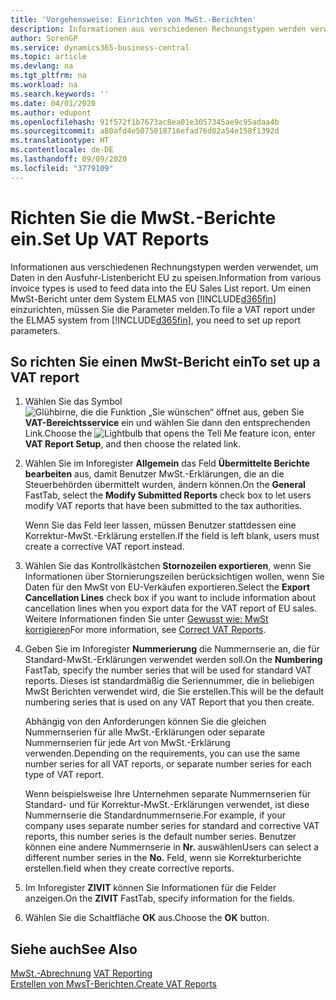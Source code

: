 ```yaml
---
title: 'Vorgehensweise: Einrichten von MwSt.-Berichten'
description: Informationen aus verschiedenen Rechnungstypen werden verwendet, um Daten in den Ausfuhr-Listenbericht EU zu speisen. Um einen MwSt-Bericht unter dem System ELMA5 von Business Central einzurichten, müssen Sie die Parameter melden.
author: SorenGP
ms.service: dynamics365-business-central
ms.topic: article
ms.devlang: na
ms.tgt_pltfrm: na
ms.workload: na
ms.search.keywords: ''
ms.date: 04/01/2020
ms.author: edupont
ms.openlocfilehash: 91f572f1b7673ac8ea01e3057345ae9c95adaa4b
ms.sourcegitcommit: a80afd4e5075018716efad76d82a54e158f1392d
ms.translationtype: HT
ms.contentlocale: de-DE
ms.lasthandoff: 09/09/2020
ms.locfileid: "3779109"
---
```

# <a name="set-up-vat-reports"></a><span data-ttu-id="3c49d-104">Richten Sie die MwSt.-Berichte ein.</span><span class="sxs-lookup"><span data-stu-id="3c49d-104">Set Up VAT Reports</span></span>
<span data-ttu-id="3c49d-105">Informationen aus verschiedenen Rechnungstypen werden verwendet, um Daten in den Ausfuhr-Listenbericht EU zu speisen.</span><span class="sxs-lookup"><span data-stu-id="3c49d-105">Information from various invoice types is used to feed data into the EU Sales List report.</span></span> <span data-ttu-id="3c49d-106">Um einen MwSt-Bericht unter dem System ELMA5 von [!INCLUDE[d365fin](../../includes/d365fin_md.md)] einzurichten, müssen Sie die Parameter melden.</span><span class="sxs-lookup"><span data-stu-id="3c49d-106">To file a VAT report under the ELMA5 system from [!INCLUDE[d365fin](../../includes/d365fin_md.md)], you need to set up report parameters.</span></span>  

## <a name="to-set-up-a-vat-report"></a><span data-ttu-id="3c49d-107">So richten Sie einen MwSt-Bericht ein</span><span class="sxs-lookup"><span data-stu-id="3c49d-107">To set up a VAT report</span></span>  

1.  <span data-ttu-id="3c49d-108">Wählen Sie das Symbol ![Glühbirne, die die Funktion „Sie wünschen“ öffnet](../../media/ui-search/search_small.png "Sagen Sie mir, was Sie tun wollen") aus, geben Sie **VAT-Bereichtsservice** ein und wählen Sie dann den entsprechenden Link.</span><span class="sxs-lookup"><span data-stu-id="3c49d-108">Choose the ![Lightbulb that opens the Tell Me feature](../../media/ui-search/search_small.png "Tell me what you want to do") icon, enter **VAT Report Setup**, and then choose the related link.</span></span>  
2.  <span data-ttu-id="3c49d-109">Wählen Sie im Inforegister **Allgemein** das Feld **Übermittelte Berichte bearbeiten** aus, damit Benutzer MwSt.-Erklärungen, die an die Steuerbehörden übermittelt wurden, ändern können.</span><span class="sxs-lookup"><span data-stu-id="3c49d-109">On the **General** FastTab, select the **Modify Submitted Reports** check box to let users modify VAT reports that have been submitted to the tax authorities.</span></span>  

    <span data-ttu-id="3c49d-110">Wenn Sie das Feld leer lassen, müssen Benutzer stattdessen eine Korrektur-MwSt.-Erklärung erstellen.</span><span class="sxs-lookup"><span data-stu-id="3c49d-110">If the field is left blank, users must create a corrective VAT report instead.</span></span>  

3.  <span data-ttu-id="3c49d-111">Wählen Sie das Kontrollkästchen **Stornozeilen exportieren**, wenn Sie Informationen über Stornierungszeilen berücksichtigen wollen, wenn Sie Daten für den MwSt von EU-Verkäufen exportieren.</span><span class="sxs-lookup"><span data-stu-id="3c49d-111">Select the **Export Cancellation Lines** check box if you want to include information about cancellation lines when you export data for the VAT report of EU sales.</span></span> <span data-ttu-id="3c49d-112">Weitere Informationen finden Sie unter [Gewusst wie: MwSt korrigieren](how-to-correct-vat-reports.md)</span><span class="sxs-lookup"><span data-stu-id="3c49d-112">For more information, see [Correct VAT Reports](how-to-correct-vat-reports.md).</span></span>  
4.  <span data-ttu-id="3c49d-113">Geben Sie im Inforegister **Nummerierung** die Nummernserie an, die für Standard-MwSt.-Erklärungen verwendet werden soll.</span><span class="sxs-lookup"><span data-stu-id="3c49d-113">On the **Numbering** FastTab, specify the number series that will be used for standard VAT reports.</span></span> <span data-ttu-id="3c49d-114">Dieses ist standardmäßig die Seriennummer, die in beliebigen MwSt Berichten verwendet wird, die Sie erstellen.</span><span class="sxs-lookup"><span data-stu-id="3c49d-114">This will be the default numbering series that is used on any VAT Report that you then create.</span></span>  

    <span data-ttu-id="3c49d-115">Abhängig von den Anforderungen können Sie die gleichen Nummernserien für alle MwSt.-Erklärungen oder separate Nummernserien für jede Art von MwSt.-Erklärung verwenden.</span><span class="sxs-lookup"><span data-stu-id="3c49d-115">Depending on the requirements, you can use the same number series for all VAT reports, or separate number series for each type of VAT report.</span></span>

    <span data-ttu-id="3c49d-116">Wenn beispielsweise Ihre Unternehmen separate Nummernserien für Standard- und für Korrektur-MwSt.-Erklärungen verwendet, ist diese Nummernserie die Standardnummernserie.</span><span class="sxs-lookup"><span data-stu-id="3c49d-116">For example, if your company uses separate number series for standard and corrective VAT reports, this number series is the default number series.</span></span> <span data-ttu-id="3c49d-117">Benutzer können eine andere Nummernserie in **Nr.** auswählen</span><span class="sxs-lookup"><span data-stu-id="3c49d-117">Users can select a different number series in the **No.**</span></span> <span data-ttu-id="3c49d-118">Feld, wenn sie Korrekturberichte erstellen.</span><span class="sxs-lookup"><span data-stu-id="3c49d-118">field when they create corrective reports.</span></span>  

5.  <span data-ttu-id="3c49d-119">Im Inforegister **ZIVIT** können Sie Informationen für die Felder anzeigen.</span><span class="sxs-lookup"><span data-stu-id="3c49d-119">On the **ZIVIT** FastTab, specify information for the fields.</span></span>  
6.  <span data-ttu-id="3c49d-120">Wählen Sie die Schaltfläche **OK** aus.</span><span class="sxs-lookup"><span data-stu-id="3c49d-120">Choose the **OK** button.</span></span>  

## <a name="see-also"></a><span data-ttu-id="3c49d-121">Siehe auch</span><span class="sxs-lookup"><span data-stu-id="3c49d-121">See Also</span></span>  
 <span data-ttu-id="3c49d-122">[MwSt.-Abrechnung](vat-reporting.md) </span><span class="sxs-lookup"><span data-stu-id="3c49d-122">[VAT Reporting](vat-reporting.md) </span></span>  
 [<span data-ttu-id="3c49d-123">Erstellen von MwsT-Berichten.</span><span class="sxs-lookup"><span data-stu-id="3c49d-123">Create VAT Reports</span></span>](how-to-create-vat-reports.md)
